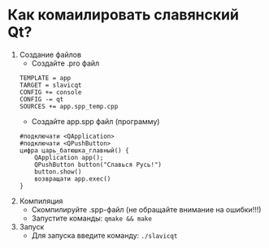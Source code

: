 # Как комаилировать славянский Qt?
1. Создание файлов
   - Создайте .pro файл
   ```
   TEMPLATE = app
   TARGET = slavicqt
   CONFIG += console
   CONFIG -= qt
   SOURCES += app.spp_temp.cpp
   ```
   - Создайте app.spp файл (программу)
   ```
   #подключати <QApplication>
   #подключати <QPushButton>
   цифра царь_батюшка_главный() {
       QApplication app();
       QPushButton button("Славься Русь!")
       button.show()
       возвращати app.exec()
   }
   ```
2. Компиляция
   - Скомпилируйте .spp-файл (не обращайте внимание на ошибки!!!)
   - Запустите команды: `qmake && make`
3. Запуск
   - Для запуска введите команду: `./slavicqt`
